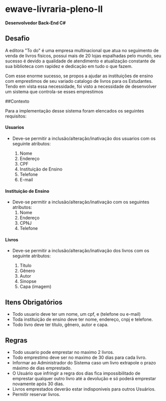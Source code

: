 # ewave-livraria-pleno-II

 **Desenvolvedor Back-End C#**  

## Desafio

A editora "To do" é uma empresa multinacional que atua no seguimento de venda de livros físicos, possui mais de 20 lojas espalhadas pelo mundo, seu sucesso é devido a qualidade de atendimento e atualização constante de sua biblioteca com rapidez e dedicação em tudo o que fazem. 

Com esse enorme sucesso, se propos a ajudar as instituições de ensino com emprestimos de seu variado catalogo de livros para os Estudantes. 
Tendo em vista essa necessidade, foi visto a necessidade de desenvolver um sistema que controla-se esses emprestimos

##Contexto

Para a implementação desse sistema foram elencados os seguintes requisitos:

#### Usuarios
 
* Deve-se permitir a inclusão/alteração/inativação dos usuarios com os seguinte atributos:

    1. Nome
    2. Endereço
    3. CPF
    4. Instituição de Ensino
    5. Telefone
    6. E-mail

#### Instituição de Ensino 
* Deve-se permitir a inclusão/alteração/inativação com os seguintes atributos:
    1. Nome
    2. Endereço
    3. CPNJ
    4. Telefone

#### Livros
* Deve-se permitir a inclusão/alteração/inativação dos livros com os seguinte atributos:

    1. Título 
    2. Gênero
    3. Autor     
    4. Sinopse
    5. Capa (imagem)

 
## Itens Obrigatórios

   * Todo usuario deve ter um nome, um cpf, e (telefone ou e-mail)
   * Toda instituição de ensino deve ter nome, endereço, cnpj e telefone.
   * Todo livro deve ter título, gênero, autor e capa.

## Regras

* Todo usuario pode emprestar no maximo 2 livros.
* Todo emprestimo deve ser no maximo de 30 dias para cada livro.
* Informar ao Administrador do Sistema caso um livro extrapole o prazo máximo de dias emprestado.
* O Usuário que infringir a regra dos dias fica impossibilitado de emprestar qualquer outro livro até a devolução e só poderá emprestar novamente após 30 dias.
* Livros emprestados deverão estar indisponiveis para outros Usuários.
* Permitir reservar livros. 


  

